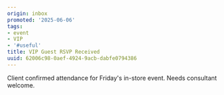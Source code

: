 ```yaml
---
origin: inbox
promoted: '2025-06-06'
tags:
- event
- VIP
- '#useful'
title: VIP Guest RSVP Received
uuid: 62006c98-0aef-4924-9acb-dabfe0794386
---
```


Client confirmed attendance for Friday's in-store event. Needs consultant welcome.